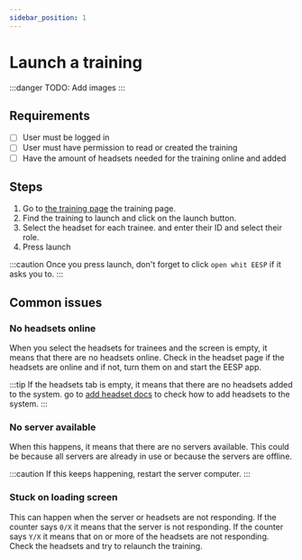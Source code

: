 ```yaml
---
sidebar_position: 1
---
```


# Launch a training

:::danger
TODO: Add images
::: 



## Requirements

- [ ] User must be logged in
- [ ] User must have permission to read or created the training
- [ ] Have the amount of headsets needed for the training online and added

## Steps

1. Go to [the training page](http://eesp.altheria.local/trainings) the training page.
2. Find the training to launch and click on the launch button.
3. Select the headset for each trainee. and enter their ID and select their role.
4. Press launch

:::caution
Once you press launch, don't forget to click `open whit EESP` if it asks you to.
:::

## Common issues

### No headsets online

When you select the headsets for trainees and the screen is empty, it means that there are no headsets online.
Check in the headset page if the headsets are online and if not, turn them on and start the EESP app.

:::tip
If the headsets tab is empty, it means that there are no headsets added to the system.
go to [add headset docs](../Headset/AddHeadset) to check how to add headsets to the system.
::: 

### No server available

When this happens, it means that there are no servers available.
This could be because all servers are already in use or because the servers are offline.

:::caution
If this keeps happening, restart the server computer.
:::

### Stuck on loading screen

This can happen when the server or headsets are not responding.
If the counter says `0/X` it means that the server is not responding.
If the counter says `Y/X` it means that on or more of the headsets are not responding.
Check the headsets and try to relaunch the training.